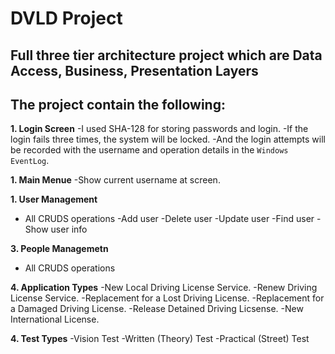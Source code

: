 # DVLD Project

## Full three tier architecture project which are Data Access, Business, Presentation Layers


The project contain the following:
---------------------------------

**1. Login Screen**
     -I used SHA-128 for storing passwords and login.
     -If the login fails three times, the system will be locked.
     -And the login attempts will be recorded with the username and operation details in the `Windows EventLog`.


**1. Main Menue**
    -Show current username at screen.


**1. User Management**
- All CRUDS operations
  -Add user
  -Delete user
  -Update user
  -Find user
  -Show user info


**3. People Managemetn**
  - All CRUDS operations



**4. Application Types**
 -New Local Driving License Service.
 -Renew Driving License Service.
 -Replacement for a Lost Driving License.
 -Replacement for a Damaged Driving License.
 -Release Detained Driving Licsense.
 -New International License.



**4. Test Types**
 -Vision Test
 -Written (Theory) Test
 -Practical (Street) Test





